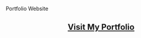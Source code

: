 Portfolio Website

<h2 align="center"><a href="https://my-portfolio-rameshadigakunjals-projects.vercel.app" target="_blank">Visit My Portfolio</a></h2>
